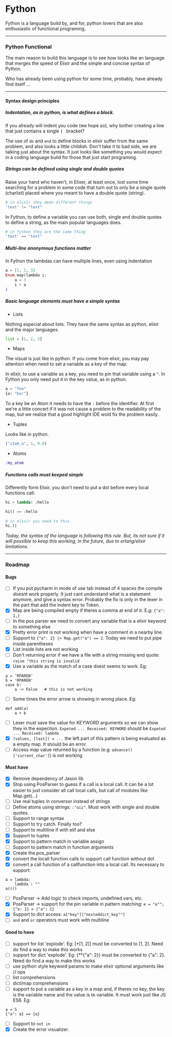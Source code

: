 # Fython

Fython is a language build by, and for,  python lovers that are also enthusiastic of functional programing.

<hr>

### Python Functional 

The main reason to build this language is to see how looks like an language that merges the speed of Elixir and the simple and concise syntax of Python. 

Who has already been using python for some time, probably, have already find itself ...

<hr>

#### Syntax design principles



##### Indentation, as in python, is what defines a block. 

If you already will indent you code (we hope so), why bother creating a line that just contains a single `{ ` bracket? 

The use of `do` and `end` to define blocks in elixir suffer from the same problem, and also looks a little childish. Don't take it to bad side, we are talking just about the syntax. It just looks like something you would expect in a coding language build for those that just start programing.

##### Strings can be defined using single and double quotes

Raise your hand who haven't, in Elixer, at least once, lost some time searching for a problem in some code that turn out to only be a single quote (charlist) placed where you meant to have a double quote (string).

```elixir
# in elixir they mean different things
'text' != "text"
```

In Fython, to define a variable you can use both, single and double quotes to define a string, as the main popular languages does.

```elixir
# in fython they are the same thing
'text' == "text"  
```

##### Multi-line anonymous functions matter 

In Fython the lambdas can have multiple lines, even using indentation

```elixir
a = [1, 2, 3]
Enum.map(lambda i:
	a = 3
	i + a
)
```

##### Basic language elements must have a simple syntax

* Lists

Nothing especial about lists. They have the same syntax as python, elixir and the major languages.

```python
list = [1, 2, 3]
```

* Maps 

The visual is just like in python. If you come from elixir, you may pay attention when need to set a variable as a key of the map:

In elixir, to use a variable as a key, you need to pin that variable using a `^`. In Fython you only need put it in the key value, as in python. 

```python
a = "foo"
{a: "bar"}
```

To a key be an Atom it needs to have the `:` before the identifier. At first we're a little concert if it was not cause a problem to the readability of the map, but we realize that a good highlight IDE wold fix the problem easily.

* Tuples

Looks like in python. 

```python
("item_a", 1, 9.0)
```

* Atoms

```elixir
:my_atom
```

##### Functions calls must keeped simple

Differently form Elixir, you don't need to put a dot before every local functions call:

```  python
hi = lambda: :hello

hi() == :hello
    
# in elixir you need to this
hi.()
```

*Today, the syntax of the language is following this rule. But, its not sure if it will possible to keep this working, in the future, due to erlang/elixir limitations.*

<hr>

### Roadmap

#### Bugs
- [ ] If you put pycharm in mode of use tab instead of 4 spaces the compile doesnt work properly. It just cant understand what is a statement anymore, and give a syntax error. Probably the fix is only in the lexer in the part that add the indent key to Token.
- [x] Map are being compiled empty if theres a comma at end of it. E.g: `{"a": 1,}`
- [ ] In the pos parser we need to convert any variable that is a elixir keyword to something else
- [x] Pretty error print is not working when have a comment in a nearby line.
- [ ] Support to `{"a": 2} |> Map.get("a") == 2`. Today we need to put pipe inside parentheses
- [x] List inside lists are not working
- [ ] Don't returning error if we have a file with a string missing end quote: `raise "this string is invalid`
- [x] Use a variable as the match of a case doest seems to work. Eg: 
```
a = 'RPAREN'
b = 'RPAREN'
case b:
    a -> False   # this is not working
```
- [ ] Some times the error arrow is showing in wrong place. Eg:
```
def add(a)
    a + b
```
- [ ] Lexer must save the value for KEYWORD arguments so we can show they in the expection.
`Expeted ... Received: KEYWORD` should be `Expeted ... Received: lambda`
- [x] `(values, [last]) = ...` the left part of this pattern is being evaluated as a empty map. It should be an error.
- [ ] Access map value returned by a function (e.g: `advance()['current_char']`) is not working

#### Must have
- [x] Remove dependency of Jason lib
- [x] Stop using PosParser to guess if a call is a local call. It can be a lot easier to just consider
all call local calls, but call of modules like Map.get(...)
- [ ] Use real tuples in conversor instead of strings
- [ ] Define atoms using strings: `:"oii"`. Must work with single and double quotes.
- [ ] Support to range syntax
- [ ] Support to try catch. Finally too?
- [ ] Support to multiline if with elif and else
- [x] Support to tuples
- [x] Support to pattern match in variable assign
- [ ] Support to pattern match in function arguments
- [x] Create the pos_parser
- [x] convert the locall function calls to support call function without dot
- [x] convert a call function of a callfunction into a local call. Its necessary to support:
```
a = lambda:
    lambda : ""
a()()
```
- [ ] PosParser -> Add logic to check imports, undefined vars, etc.
- [x] PosParser -> support for the pin variable in pattern matching: `e = "a""; {^e: 1} = {"a": 1}`
- [x] Support to dict access: ```a["key"]["nesteddict_key""]```
- [ ] `and` and `or` operators must work with multiline

#### Good to have
- [ ] support for list 'explode'. Eg: [*[1, 2]] must be converted to [1, 2]. Need do find a way to make this works
- [ ] support for dict 'explode'. Eg: {\**{"a": 2}} must be converted to {"a": 2}. Need do find a way to make this works
- [ ] use python style keyword params to make elixir optional arguments like // ops
- [ ] list comprehensions
- [ ] dict/map comprehensions
- [ ] support to put a variable as a key in a map and, if theres no key, the key is the variable name and the value is te variable. It must work just like JS ES6. Eg: 
```
a = 5
{"a": a} == {a}
```
- [ ] Support to `not in` 
- [x] Create the error visualizer.

